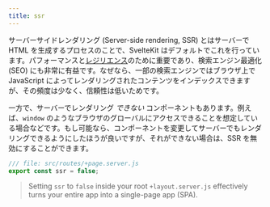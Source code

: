 ```yaml
---
title: ssr
---
```


サーバーサイドレンダリング (Server-side rendering, SSR) とはサーバーで HTML を生成するプロセスのことで、SvelteKit はデフォルトでこれを行っています。パフォーマンスと[レジリエンス](https://kryogenix.org/code/browser/everyonehasjs.html)のために重要であり、検索エンジン最適化 (SEO) にも非常に有益です。なぜなら、一部の検索エンジンではブラウザ上で JavaScript によってレンダリングされたコンテンツをインデックスできますが、その頻度は少なく、信頼性は低いためです。

一方で、サーバーでレンダリング _できない_ コンポーネントもあります。例えば、`window` のようなブラウザのグローバルにアクセスできることを想定している場合などです。もし可能なら、コンポーネントを変更してサーバーでもレンダリングできるようにしたほうが良いですが、それができない場合は、SSR を無効にすることができます。

```js
/// file: src/routes/+page.server.js
export const ssr = false;
```

> Setting `ssr` to `false` inside your root `+layout.server.js` effectively turns your entire app into a single-page app (SPA).
